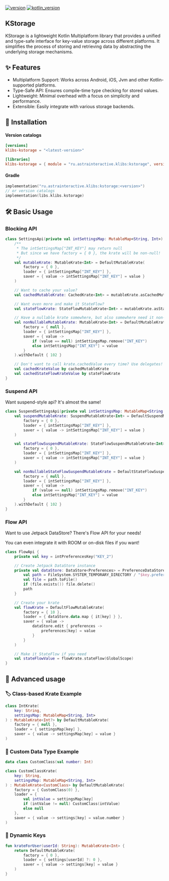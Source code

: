 [![version](https://img.shields.io/maven-central/v/ru.astrainteractive.klibs/kstorage?style=flat-square)](https://github.com/makeevrserg/kstorage)
[![kotlin_version](https://img.shields.io/badge/kotlin-2.0.0-blueviolet?style=flat-square)](https://github.com/makeevrserg/kstorage)

## KStorage

KStorage is a lightweight Kotlin Multiplatform library that provides a unified and type-safe interface for key-value
storage across different platforms. It simplifies the process of storing and retrieving data by abstracting the
underlying storage mechanisms.

## ✨ Features

- Multiplatform Support: Works across Android, iOS, Jvm and other Kotlin-supported platforms.
- Type-Safe API: Ensures compile-time type checking for stored values.
- Lightweight: Minimal overhead with a focus on simplicity and performance.
- Extensible: Easily integrate with various storage backends.

## 🚀 Installation

#### Version catalogs

```toml
[versions]
klibs-kstorage = "<latest-version>"

[libraries]
klibs-kstorage = { module = "ru.astrainteractive.klibs:kstorage", version.ref = "klibs-kstorage" }
```

#### Gradle

```kotlin
implementation("ru.astrainteractive.klibs:kstorage:<version>")
// or version catalogs
implementation(libs.klibs.kstorage)
```

## 🛠️ Basic Usage

### Blocking API

```kotlin
class SettingsApi(private val intSettingsMap: MutableMap<String, Int>) {
    /**
     * The intSettingsMap["INT_KEY"] may return null
     * But since we have factory = { 0 }, the krate will be non-null!
     */
    val mutableKrate: MutableKrate<Int> = DefaultMutableKrate(
        factory = { 0 },
        loader = { intSettingsMap["INT_KEY"] },
        saver = { value -> intSettingsMap["INT_KEY"] = value }
    )

    // Want to cache your value?
    val cachedMutableKrate: CachedKrate<Int> = mutableKrate.asCachedMutableKrate()

    // Want even more and make it StateFlow?
    val stateFlowKrate: StateFlowMutableKrate<Int> = mutableKrate.asStateFlowMutableKrate()

    // Have a nullable krate somewhere, but also somewhere need it non-null?
    val nonNullableMutableKrate: MutableKrate<Int> = DefaultMutableKrate(
        factory = { null },
        loader = { intSettingsMap["INT_KEY"] },
        saver = { value ->
            if (value == null) intSettingsMap.remove("INT_KEY")
            else intSettingsMap["INT_KEY"] = value
        }
    ).withDefault { 102 }

    // Don't want to call krate.cachedValue every time? Use delegates!
    val cachedKrateValue by cachedMutableKrate
    val cachedStateFlowKrateValue by stateFlowKrate
}
```

### Suspend API

Want suspend-style api? It's almost the same!

```kotlin
class SuspendSettingsApi(private val intSettingsMap: MutableMap<String, Int>) {
    val suspendMutableKrate: SuspendMutableKrate<Int> = DefaultSuspendMutableKrate(
        factory = { 0 },
        loader = { intSettingsMap["INT_KEY"] },
        saver = { value -> intSettingsMap["INT_KEY"] = value }
    )

    val stateFlowSuspendMutableKrate: StateFlowSuspendMutableKrate<Int> = DefaultStateFlowSuspendMutableKrate(
        factory = { 0 },
        loader = { intSettingsMap["INT_KEY"] },
        saver = { value -> intSettingsMap["INT_KEY"] = value }
    )

    val nonNullableStateFlowSuspendMutableKrate = DefaultStateFlowSuspendMutableKrate(
        factory = { null },
        loader = { intSettingsMap["INT_KEY"] },
        saver = { value ->
            if (value == null) intSettingsMap.remove("INT_KEY")
            else intSettingsMap["INT_KEY"] = value
        }
    ).withDefault { 102 }
}
```

### Flow API

Want to use Jetpack DataStore? There's Flow API for your needs!

You can even integrate it with ROOM or on-disk files if you want!

```kotlin
class FlowApi {
    private val key = intPreferencesKey("KEY_2")

    // Create Jetpack DataStore instance
    private val dataStore: DataStore<Preferences> = PreferenceDataStoreFactory.createWithPath {
        val path = FileSystem.SYSTEM_TEMPORARY_DIRECTORY / "$key.preferences_pb"
        val file = path.toFile()
        if (file.exists()) file.delete()
        path
    }

    // Create your krate
    val flowKrate = DefaultFlowMutableKrate(
        factory = { 10 },
        loader = { dataStore.data.map { it[key] } },
        saver = { value ->
            dataStore.edit { preferences ->
                preferences[key] = value
            }
        }
    )

    // Make it StateFlow if you need
    val stateFlowValue = flowKrate.stateFlow(GlobalScope)
}
```

## 🧪 Advanced usage

### 🏷️ Class-based Krate Example

```kotlin
class IntKrate(
    key: String,
    settingsMap: MutableMap<String, Int>
) : MutableKrate<Int?> by DefaultMutableKrate(
    factory = { null },
    loader = { settingsMap[key] },
    saver = { value -> settingsMap[key] = value }
)
```

### 🧱 Custom Data Type Example

```kotlin
data class CustomClass(val number: Int)

class CustomClassKrate(
    key: String,
    settingsMap: MutableMap<String, Int>
) : MutableKrate<CustomClass> by DefaultMutableKrate(
    factory = { CustomClass(0) },
    loader = {
        val intValue = settingsMap[key]
        if (intValue != null) CustomClass(intValue)
        else null
    },
    saver = { value -> settings[key] = value.number }
)
```

### 🔄 Dynamic Keys

```kotlin
fun krateForUser(userId: String): MutableKrate<Int> {
    return DefaultMutableKrate(
        factory = { 0 },
        loader = { settings[userId] ?: 0 },
        saver = { value -> settings[key] = value }
    )
}
```
